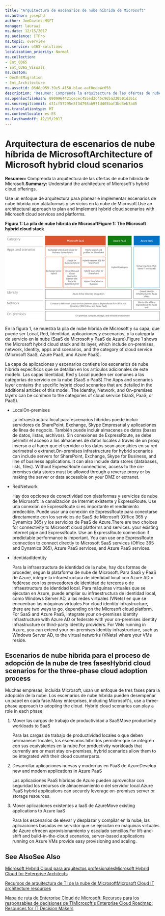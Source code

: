 ```yaml
---
title: "Arquitectura de escenarios de nube híbrida de Microsoft"
ms.author: josephd
author: JoeDavies-MSFT
manager: laurawi
ms.date: 12/15/2017
ms.audience: ITPro
ms.topic: overview
ms.service: o365-solutions
localization_priority: Normal
ms.collection:
- Ent_O365
- Ent_O365_Visuals
ms.custom:
- DecEntMigration
- Ent_Architecture
ms.assetid: 06d8c959-39e5-4150-b1ae-aaf0eee4c058
description: "Resumen: Comprenda la arquitectura de las ofertas de nube híbrida de Microsoft."
ms.openlocfilehash: 0909964421cecec455ed3c45c965a330501d361c
ms.sourcegitcommit: d31cf57295e8f3d798ab971d405baf3bd3eb7a45
ms.translationtype: MT
ms.contentlocale: es-ES
ms.lasthandoff: 12/15/2017
---
```

# <a name="architecture-of-microsoft-hybrid-cloud-scenarios"></a><span data-ttu-id="91559-103">Arquitectura de escenarios de nube híbrida de Microsoft</span><span class="sxs-lookup"><span data-stu-id="91559-103">Architecture of Microsoft hybrid cloud scenarios</span></span>

 <span data-ttu-id="91559-104">**Resumen:** Comprenda la arquitectura de las ofertas de nube híbrida de Microsoft.</span><span class="sxs-lookup"><span data-stu-id="91559-104">**Summary:** Understand the architecture of Microsoft's hybrid cloud offerings.</span></span>
  
<span data-ttu-id="91559-105">Use un enfoque de arquitectura para planear e implementar escenarios de nube híbrida con plataformas y servicios en la nube de Microsoft.</span><span class="sxs-lookup"><span data-stu-id="91559-105">Use an architectural approach to plan and implement hybrid cloud scenarios with Microsoft cloud services and platforms.</span></span>
  
<span data-ttu-id="91559-106">**Figura 1: La pila de nube híbrida de Microsoft**</span><span class="sxs-lookup"><span data-stu-id="91559-106">**Figure 1: The Microsoft hybrid cloud stack**</span></span>

![La pila de nube híbrida de Microsoft](images/Hybrid_Poster/Hybrid_Cloud_Stack.png)
  
<span data-ttu-id="91559-108">En la figura 1, se muestra la pila de nube híbrida de Microsoft y su capa, que puede ser Local, Red, Identidad, aplicaciones y escenarios, y la categoría de servicio en la nube (SaaS de Microsoft y PaaS de Azure).</span><span class="sxs-lookup"><span data-stu-id="91559-108">Figure 1 shows the Microsoft hybrid cloud stack and its layer, which include on-premises, network, Identity, apps and scenarios, and the category of cloud service (Microsoft SaaS, Azure PaaS, and Azure PaaS).</span></span>
  
<span data-ttu-id="91559-p101">La capa de aplicaciones y escenarios contiene los escenarios de nube híbrida específicos que se detallan en los artículos adicionales de este modelo. Las capas Identidad, Red y Local pueden ser comunes a las categorías de servicio en la nube (SaaS o PaaS).</span><span class="sxs-lookup"><span data-stu-id="91559-p101">The Apps and scenarios layer contains the specific hybrid cloud scenarios that are detailed in the additional articles of this model. The Identity, Network, and On-premises layers can be common to the categories of cloud service (SaaS, PaaS, or PaaS).</span></span>
  
- <span data-ttu-id="91559-111">Local</span><span class="sxs-lookup"><span data-stu-id="91559-111">On-premises</span></span>
    
    <span data-ttu-id="91559-p102">La infraestructura local para escenarios híbridos puede incluir servidores de SharePoint, Exchange, Skype Empresarial y aplicaciones de línea de negocio. También puede incluir almacenes de datos (bases de datos, listas, archivos). Sin conexiones de ExpressRoute, se debe permitir el acceso a los almacenes de datos locales a través de un proxy inverso o al hacer que el servidor o los datos sean accesibles en su red perimetral o extranet.</span><span class="sxs-lookup"><span data-stu-id="91559-p102">On-premises infrastructure for hybrid scenarios can include servers for SharePoint, Exchange, Skype for Business, and line of business applications. It can also include data stores (databases, lists, files). Without ExpressRoute connections, access to the on-premises data stores must be allowed through a reverse proxy or by making the server or data accessible on your DMZ or extranet.</span></span>
    
- <span data-ttu-id="91559-115">Red</span><span class="sxs-lookup"><span data-stu-id="91559-115">Network</span></span>
    
    <span data-ttu-id="91559-p103">Hay dos opciones de conectividad con plataformas y servicios de nube de Microsoft: la canalización de Internet existente y ExpressRoute. Use una conexión de ExpressRoute si es importante el rendimiento predecible. Puede usar una conexión de ExpressRoute para conectarse directamente con los servicios de SaaS de Microsoft (Office 365 y Dynamics 365) y los servicios de PaaS de Azure.</span><span class="sxs-lookup"><span data-stu-id="91559-p103">There are two choices for connectivity to Microsoft cloud platforms and services: your existing Internet pipe and ExpressRoute. Use an ExpressRoute connection if predictable performance is important. You can use one ExpressRoute connection to connect directly to Microsoft SaaS services (Office 365 and Dynamics 365), Azure PaaS services, and Azure PaaS services.</span></span>
    
- <span data-ttu-id="91559-119">Identidad</span><span class="sxs-lookup"><span data-stu-id="91559-119">Identity</span></span>
    
    <span data-ttu-id="91559-p104">Para la infraestructura de identidad de la nube, hay dos formas de proceder, según la plataforma de nube de Microsoft. Para SaaS y PaaS de Azure, integre la infraestructura de identidad local con Azure AD o fedérese con los proveedores de identidad de terceros o de infraestructura de identidad local. Para máquinas virtuales que se ejecutan en Azure, puede ampliar su infraestructura de identidad local, como Windows Server AD, a las redes virtuales (VNets) en que se encuentran las máquinas virtuales.</span><span class="sxs-lookup"><span data-stu-id="91559-p104">For cloud identity infrastructure, there are two ways to go, depending on the Microsoft cloud platform. For SaaS and Azure PaaS, integrate your on-premises identity infrastructure with Azure AD or federate with your on-premises identity infrastructure or third-party identity providers. For VMs running in Azure, you can extend your on-premises identity infrastructure, such as Windows Server AD, to the virtual networks (VNets) where your VMs reside.</span></span>
    
## <a name="hybrid-cloud-scenarios-for-the-three-phase-cloud-adoption-process"></a><span data-ttu-id="91559-123">Escenarios de nube híbrida para el proceso de adopción de la nube de tres fases</span><span class="sxs-lookup"><span data-stu-id="91559-123">Hybrid cloud scenarios for the three-phase cloud adoption process</span></span>

<span data-ttu-id="91559-p105">Muchas empresas, incluida Microsoft, usan un enfoque de tres fases para la adopción de la nube. Los escenarios de nube híbrida pueden desempeñar un papel en cada fase.</span><span class="sxs-lookup"><span data-stu-id="91559-p105">Many enterprises, including Microsoft's, use a three-phase approach to adopting the cloud. Hybrid cloud scenarios can play a role in each phase.</span></span>
  
1. <span data-ttu-id="91559-126">Mover las cargas de trabajo de productividad a SaaS</span><span class="sxs-lookup"><span data-stu-id="91559-126">Move productivity workloads to SaaS</span></span>
    
    <span data-ttu-id="91559-127">Para las cargas de trabajo de productividad locales o que deben permanecer locales, los escenarios híbridos permiten que se integren con sus equivalentes en la nube.</span><span class="sxs-lookup"><span data-stu-id="91559-127">For productivity workloads that currently are or must stay on-premises, hybrid scenarios allow them to be integrated with their cloud counterparts.</span></span>
    
2. <span data-ttu-id="91559-128">Desarrollar aplicaciones nuevas y modernas en PaaS de Azure</span><span class="sxs-lookup"><span data-stu-id="91559-128">Develop new and modern applications in Azure PaaS</span></span>
    
    <span data-ttu-id="91559-129">Las aplicaciones PaaS híbridas de Azure pueden aprovechar con seguridad los recursos de almacenamiento o del servidor local.</span><span class="sxs-lookup"><span data-stu-id="91559-129">Azure PaaS hybrid applications can securely leverage on-premises server or storage resources.</span></span>
    
3. <span data-ttu-id="91559-130">Mover aplicaciones existentes a IaaS de Azure</span><span class="sxs-lookup"><span data-stu-id="91559-130">Move existing applications to Azure IaaS</span></span>
    
    <span data-ttu-id="91559-131">Para los escenarios de elevar y desplazar y compilar en la nube, las aplicaciones basadas en servidor que se ejecutan en máquinas virtuales de Azure ofrecen aprovisionamiento y escalado sencillos.</span><span class="sxs-lookup"><span data-stu-id="91559-131">For lift-and-shift and build-in-the-cloud scenarios, server-based applications running on Azure VMs provide easy provisioning and scaling.</span></span>
    
## <a name="see-also"></a><span data-ttu-id="91559-132">See Also</span><span class="sxs-lookup"><span data-stu-id="91559-132">See Also</span></span>

[<span data-ttu-id="91559-133">Microsoft Hybrid Cloud para arquitectos profesionales</span><span class="sxs-lookup"><span data-stu-id="91559-133">Microsoft Hybrid Cloud for Enterprise Architects</span></span>](microsoft-hybrid-cloud-for-enterprise-architects.md)
  
[<span data-ttu-id="91559-134">Recursos de arquitectura de TI de la nube de Microsoft</span><span class="sxs-lookup"><span data-stu-id="91559-134">Microsoft Cloud IT architecture resources</span></span>](microsoft-cloud-it-architecture-resources.md)

[<span data-ttu-id="91559-135">Mapa de ruta de Enterprise Cloud de Microsoft: Recursos para los responsables de decisiones de TI</span><span class="sxs-lookup"><span data-stu-id="91559-135">Microsoft's Enterprise Cloud Roadmap: Resources for IT Decision Makers</span></span>](https://sway.com/FJ2xsyWtkJc2taRD)



